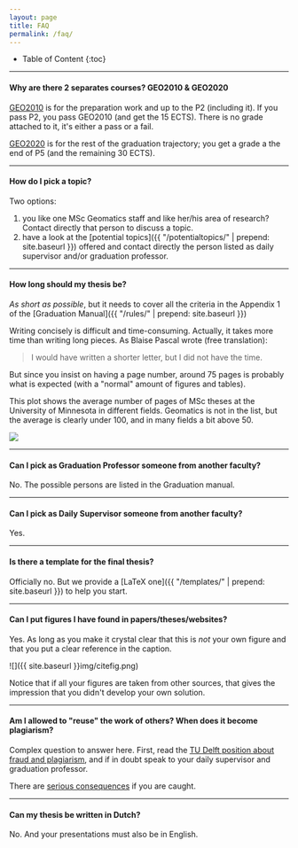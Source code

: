 ```yaml
---
layout: page
title: FAQ
permalink: /faq/
---
```



* Table of Content
{:toc}

- - -

#### Why are there 2 separates courses? GEO2010 & GEO2020

[GEO2010](http://www.studiegids.tudelft.nl/a101_displayCourse.do?course_id=35530) is for the preparation work and up to the P2 (including it).
If you pass P2, you pass GEO2010 (and get the 15 ECTS).
There is no grade attached to it, it's either a pass or a fail.

[GEO2020](http://www.studiegids.tudelft.nl/a101_displayCourse.do?course_id=35531) is for the rest of the graduation trajectory; you get a grade a the end of P5 (and the remaining 30 ECTS).

- - -

#### How do I pick a topic?

Two options:

  1. you like one MSc Geomatics staff and like her/his area of research? Contact directly that person to discuss a topic.
  2. have a look at the [potential topics]({{ "/potentialtopics/" | prepend: site.baseurl }}) offered and contact directly the person listed as daily supervisor and/or graduation professor.

- - -

#### How long should my thesis be?

*As short as possible*, but it needs to cover all the criteria in the Appendix 1 of the [Graduation Manual]({{ "/rules/" | prepend: site.baseurl }})

Writing concisely is difficult and time-consuming.
Actually, it takes more time than writing long pieces.
As Blaise Pascal wrote (free translation):

> I would have written a shorter letter, but I did not have the time.

But since you insist on having a page number, around 75 pages is probably what is expected (with a "normal" amount of figures and tables). 

This plot shows the average number of pages of MSc theses at the University of Minnesota in different fields.
Geomatics is not in the list, but the average is clearly under 100, and in many fields a bit above 50.

[![](http://i1.wp.com/flowingdata.com/wp-content/uploads/2015/06/Thesis-lengths.png?fit=620%2C9999)](http://flowingdata.com/2015/06/09/length-of-the-average-masters-thesis/)


- - -

#### Can I pick as Graduation Professor someone from another faculty?

No. The possible persons are listed in the Graduation manual.

- - -

#### Can I pick as Daily Supervisor someone from another faculty?

Yes.

- - -

#### Is there a template for the final thesis?

Officially no.
But we provide a [LaTeX one]({{ "/templates/" | prepend: site.baseurl }}) to help you start.

- - -

#### Can I put figures I have found in papers/theses/websites?

Yes. As long as you make it crystal clear that this is *not* your own figure and that you put a clear reference in the caption.

![]({{ site.baseurl }}img/citefig.png)

Notice that if all your figures are taken from other sources, that gives the impression that you didn't develop your own solution.

- - -

#### Am I allowed to "reuse" the work of others? When does it become plagiarism?

Complex question to answer here.
First, read the [TU Delft position about fraud and plagiarism](http://studenten.tudelft.nl/en/students/legal-position/fraud-plagiarism/what-is-fraud/), and if in doubt speak to your daily supervisor and graduation professor.

There are [serious consequences](http://studenten.tudelft.nl/en/students/legal-position/fraud-plagiarism/consequences/) if you are caught. 

- - -

#### Can my thesis be written in Dutch?

No. And your presentations must also be in English.


<!-- ### how about the scope of related work? -->

<!-- ### aim to cite papers, not websites -->
